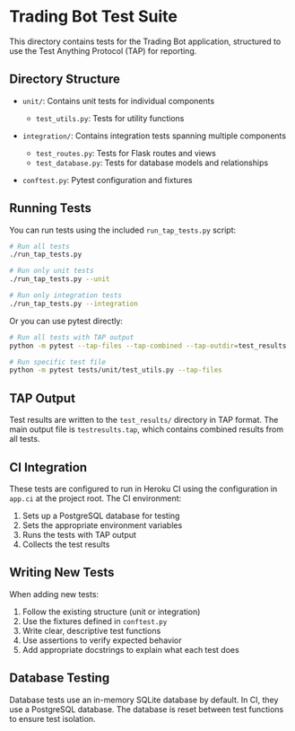 # Trading Bot Test Suite

This directory contains tests for the Trading Bot application, structured to use the Test Anything Protocol (TAP) for reporting.

## Directory Structure

- `unit/`: Contains unit tests for individual components
  - `test_utils.py`: Tests for utility functions
  
- `integration/`: Contains integration tests spanning multiple components
  - `test_routes.py`: Tests for Flask routes and views
  - `test_database.py`: Tests for database models and relationships

- `conftest.py`: Pytest configuration and fixtures

## Running Tests

You can run tests using the included `run_tap_tests.py` script:

```bash
# Run all tests
./run_tap_tests.py

# Run only unit tests
./run_tap_tests.py --unit

# Run only integration tests
./run_tap_tests.py --integration
```

Or you can use pytest directly:

```bash
# Run all tests with TAP output
python -m pytest --tap-files --tap-combined --tap-outdir=test_results

# Run specific test file
python -m pytest tests/unit/test_utils.py --tap-files
```

## TAP Output

Test results are written to the `test_results/` directory in TAP format. The main output file is `testresults.tap`, which contains combined results from all tests.

## CI Integration

These tests are configured to run in Heroku CI using the configuration in `app.ci` at the project root. The CI environment:

1. Sets up a PostgreSQL database for testing
2. Sets the appropriate environment variables
3. Runs the tests with TAP output
4. Collects the test results

## Writing New Tests

When adding new tests:

1. Follow the existing structure (unit or integration)
2. Use the fixtures defined in `conftest.py`
3. Write clear, descriptive test functions
4. Use assertions to verify expected behavior
5. Add appropriate docstrings to explain what each test does

## Database Testing

Database tests use an in-memory SQLite database by default. In CI, they use a PostgreSQL database. The database is reset between test functions to ensure test isolation.